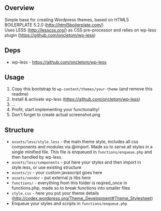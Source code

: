 ## Overview
Simple base for creating Wordpress themes, based on HTML5 BOILERPLATE 5.2.0 (http://html5boilerplate.com/)  
Uses LESS (http://lesscss.org/) as CSS pre-processor and relies on wp-less plugin (https://github.com/oncletom/wp-less)

## Deps
* wp-less - https://github.com/oncletom/wp-less

## Usage
1. Copy this bootstrap to `wp-content/themes/your-theme` (and remove this readme)
2. Install & activate wp-less (https://github.com/oncletom/wp-less)
3. ...
4. Profit, start implementing your functionality!
5. Don't forget to create actual screenshot.png

## Structure
* `assets/less/style.less` - the main theme style, includes all css components and modules via @import. 
Made so to serve all styles in a single minified file. This file is enqueued in `functions/enqueue.php` and then handled by wp-less. 
* `assets/less/components` - put here your styles and then import in style.less, or use existing structure
* `assets/js` - your custom javascript goes here
* `assets/vendor` - put external js libs here
* `functions/` - everything from this folder is reqired_once in functions.php, made so to break functions into smaller files
* `style.css` - here you put your theme details (http://codex.wordpress.org/Theme_Development#Theme_Stylesheet)
* Enqueue your styles and scripts in `functions/enqueue.php`
